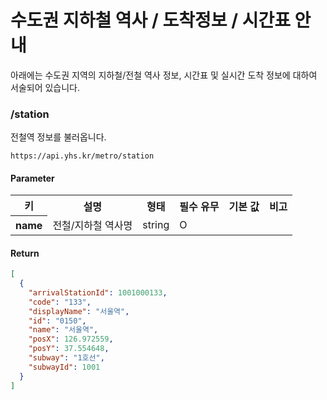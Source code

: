 # 수도권 지하철 역사 / 도착정보 / 시간표 안내

아래에는 수도권 지역의 지하철/전철 역사 정보, 시간표 및 실시간 도착 정보에 대하여 서술되어 있습니다.

### /station

전철역 정보를 불러옵니다.

```
https://api.yhs.kr/metro/station
```

#### Parameter

<table>
    <tr>
        <th>키</th>
        <th>설명</th>
        <th>형태</th>
        <th>필수 유무</th>
        <th>기본 값</th>
        <th>비고</th>
    </tr>
    <tr>
        <th>name</th>
        <td>전철/지하철 역사명</td>
        <td>string</td>
        <td>O</td>
        <td></td>
        <td></td>
    </tr>
</table>

#### Return

```json
[
  {
    "arrivalStationId": 1001000133,
    "code": "133",
    "displayName": "서울역",
    "id": "0150",
    "name": "서울역",
    "posX": 126.972559,
    "posY": 37.554648,
    "subway": "1호선",
    "subwayId": 1001
  }
]
```